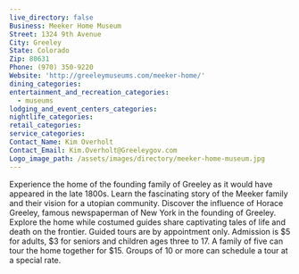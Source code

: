 ```yaml
---
live_directory: false
Business: Meeker Home Museum
Street: 1324 9th Avenue
City: Greeley
State: Colorado
Zip: 80631
Phone: (970) 350-9220
Website: 'http://greeleymuseums.com/meeker-home/'
dining_categories:
entertainment_and_recreation_categories:
  - museums
lodging_and_event_centers_categories:
nightlife_categories:
retail_categories:
service_categories:
Contact_Name: Kim Overholt
Contact_Email: Kim.Overholt@Greeleygov.com
Logo_image_path: /assets/images/directory/meeker-home-museum.jpg
---
```



Experience the home of the founding family of Greeley as it would have appeared in the late 1800s. Learn the fascinating story of the Meeker family and their vision for a utopian community. Discover the influence of Horace Greeley, famous newspaperman of New York in the founding of Greeley. Explore the home while costumed guides share captivating tales of life and death on the frontier. Guided tours are by appointment only. Admission is $5 for adults, $3 for seniors and children ages three to 17. A family of five can tour the home together for $15. Groups of 10 or more can schedule a tour at a special rate.